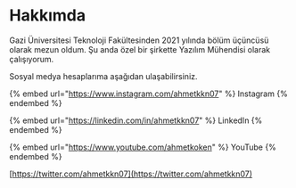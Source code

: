 # Hakkımda

Gazi Üniversitesi Teknoloji Fakültesinden 2021 yılında bölüm üçüncüsü olarak mezun oldum. Şu anda özel bir şirkette Yazılım Mühendisi olarak çalışıyorum.

Sosyal medya hesaplarıma aşağıdan ulaşabilirsiniz.

{% embed url="https://www.instagram.com/ahmetkkn07" %}
Instagram
{% endembed %}

{% embed url="https://linkedin.com/in/ahmetkkn07" %}
LinkedIn
{% endembed %}

{% embed url="https://www.youtube.com/ahmetkoken" %}
YouTube
{% endembed %}

[https://twitter.com/ahmetkkn07](https://twitter.com/ahmetkkn07)

